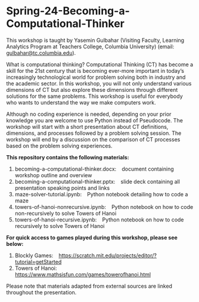# Spring-24-Becoming-a-Computational-Thinker

This workshop is taught by Yasemin Gulbahar (Visiting Faculty, Learning Analytics Program at Teachers College, Columbia University) (email: gulbahar@tc.columbia.edu).


What is computational thinking? Computational Thinking (CT) has become a skill for the 21st century that is becoming ever-more important in today’s increasingly technological world for problem solving both in industry and the academic sector. In this workshop, you will not only understand various dimensions of CT but also explore these dimensions through different solutions for the same problems. This workshop is useful for everybody who wants to understand the way we make computers work. 

Although no coding experience is needed, depending on your prior knowledge you are welcome to use Python instead of Pseudocode. The workshop will start with a short presentation about CT definitions, dimensions, and processes followed by a problem solving session. The workshop will end by a discussion on the comparison of CT processes based on the problem solving experiences. 


**This repository contains the following materials:**
  1. becoming-a-computational-thinker.docx: &ensp; document containing workshop outline and overview
  2. becoming-a-computational-thinker.pptx: &ensp; slide deck containing all presentation speaking points and links
  3. maze-solver-tutorial.ipynb: &ensp; Python notebook detailing how to code a maze
  4. towers-of-hanoi-nonrecursive.ipynb: &ensp; Python notebook on how to code non-recursively to solve Towers of Hanoi
  5. towers-of-hanoi-recursive.ipynb: &ensp; Python notebook on how to code recursively to solve Towers of Hanoi


**For quick access to games played during this workshop, please see below:**
  1. Blockly Games: &ensp; https://scratch.mit.edu/projects/editor/?tutorial=getStarted 
  2. Towers of Hanoi: &ensp; https://www.mathsisfun.com/games/towerofhanoi.html

Please note that materials adapted from external sources are linked throughout the presentation.
